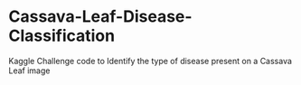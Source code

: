 # Cassava-Leaf-Disease-Classification
Kaggle Challenge code to Identify the type of disease present on a Cassava Leaf image
